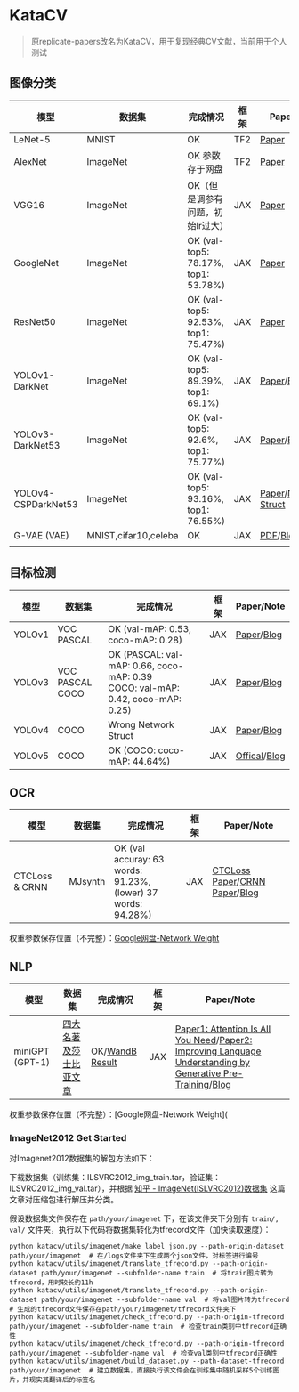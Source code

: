 # KataCV

> 原replicate-papers改名为KataCV，用于复现经典CV文献，当前用于个人测试

## 图像分类

| 模型      | 数据集   | 完成情况                           | 框架 |      Paper/Note|
| --------- | -------- | ---------------------------------- | ---- |  ----|
| LeNet-5   | MNIST    | OK                                 | TF2  | [Paper](http://vision.stanford.edu/cs598_spring07/papers/Lecun98.pdf)     |
| AlexNet   | ImageNet | OK 参数存于网盘                    | TF2  | [Paper](https://proceedings.neurips.cc/paper_files/paper/2012/file/c399862d3b9d6b76c8436e924a68c45b-Paper.pdf)       |
| VGG16     | ImageNet | OK（但是调参有问题，初始lr过大） | JAX  | [Paper](https://arxiv.org/pdf/1409.1556.pdf)  |
| GoogleNet | ImageNet | OK  (val-top5: 78.17%, top1: 53.78%)                     | JAX  | [Paper](https://arxiv.org/pdf/1409.4842.pdf)  |
| ResNet50    | ImageNet | OK (val-top5: 92.53%, top1: 75.47%)     |  JAX | [Paper](https://arxiv.org/pdf/1512.03385.pdf)  |
| YOLOv1-DarkNet    |  ImageNet | OK (val-top5: 89.39%, top1: 69.1%)     | JAX  | [Paper](https://arxiv.org/pdf/1506.02640.pdf)/[Blog](https://wty-yy.github.io/posts/1018/) |
| YOLOv3-DarkNet53  | ImageNet  | OK (val-top5: 92.6%, top1: 75.77%)     |  JAX   | [Paper](https://arxiv.org/pdf/1804.02767.pdf)/[Blog](https://wty-yy.github.io/posts/50137/) |
| YOLOv4-CSPDarkNet53  | ImageNet  | OK (val-top5: 93.16%, top1: 76.55%)     |  JAX   | [Paper](https://arxiv.org/pdf/2004.10934.pdf)/[Network Struct](https://netron.app/?url=https%3A%2F%2Fraw.githubusercontent.com%2FAlexeyAB%2Fdarknet%2Fmaster%2Fcfg%2Fyolov4-csp.cfg)    |
| G-VAE (VAE)    | MNIST,cifar10,celeba  | OK   | JAX   | [PDF](https://github.com/wty-yy/wty-yy.github.io/blob/master/file/ML%E7%AE%97%E6%B3%95%E6%8E%A2%E7%B4%A2G-VAE.pdf)/[Blog](https://wty-yy.github.io/posts/8693/)/[Result](/katacv/G_VAE/) |
|     |      |      |     |     |

## 目标检测

| 模型      | 数据集   | 完成情况                           | 框架 |      Paper/Note|
| --------- | -------- | ---------------------------------- | ---- |  ----|
| YOLOv1   | VOC PASCAL    | OK (val-mAP: 0.53, coco-mAP: 0.28)    | JAX  | [Paper](https://arxiv.org/pdf/1506.02640.pdf)/[Blog](https://wty-yy.github.io/posts/1018/) |
| YOLOv3   | VOC PASCAL <br/> COCO    | OK (PASCAL: val-mAP: 0.66, coco-mAP: 0.39 <br/> COCO: val-mAP: 0.42, coco-mAP: 0.25)    | JAX  | [Paper](https://arxiv.org/pdf/1804.02767.pdf)/[Blog](https://wty-yy.github.io/posts/50137/) |
| YOLOv4 | COCO | Wrong Network Struct                                         | JAX | [Paper](https://arxiv.org/abs/2004.10934)/[Blog](https://wty-yy.xyz/posts/40875/) |
| YOLOv5 | COCO | OK (COCO: coco-mAP: 44.64%) | JAX | [Offical](https://github.com/ultralytics/yolov5)/[Blog](https://wty-yy.xyz/posts/10056/) |

## OCR

| 模型      | 数据集   | 完成情况                           | 框架 |      Paper/Note|
| --------- | -------- | ---------------------------------- | ---- |  ----|
| CTCLoss & CRNN   |  MJsynth   | OK (val accuray: 63 words: 91.23%,<br/>(lower) 37 words: 94.28%)    | JAX  | [CTCLoss Paper](https://www.cs.toronto.edu/~graves/icml_2006.pdf)/[CRNN Paper](https://arxiv.org/pdf/1507.05717.pdf)/[Blog](https://wty-yy.github.io/posts/62694/) |

权重参数保存位置（不完整）：[Google网盘-Network Weight](https://drive.google.com/drive/folders/1QfcO48rSF8vZmNhZVBlCgMoQRXN_bUoJ?usp=sharing)

## NLP

| 模型            | 数据集                                                       | 完成情况                                                     | 框架 | Paper/Note                                                   |
| --------------- | ------------------------------------------------------------ | ------------------------------------------------------------ | ---- | ------------------------------------------------------------ |
| miniGPT (GPT-1) | [四大名著及莎士比亚文章](https://github.com/wty-yy/KataCV/tree/master/katanlp/demo_data) | OK/[WandB Result](https://wandb.ai/wty-yy/mini-NLP/reports/Mini-GPT-by-JAX--Vmlldzo3MTk0MTQ2?accessToken=ebnmvfznnllfyv115f0wrse0j8gbbq37g63qyv0e7covcjmhhah34egqhzxd5k0i) | JAX  | [Paper1: Attention Is All You Need](https://arxiv.org/abs/1706.03762)/[Paper2: Improving Language Understanding by Generative Pre-Training](https://s3-us-west-2.amazonaws.com/openai-assets/research-covers/language-unsupervised/language_understanding_paper.pdf)/[Blog](https://wty-yy.github.io/posts/9164/) |

权重参数保存位置（不完整）：[Google网盘-Network Weight](

### ImageNet2012 Get Started

对Imagenet2012数据集的解包方法如下：

下载数据集（训练集：ILSVRC2012_img_train.tar，验证集：ILSVRC2012_img_val.tar），并根据 [知乎 - ImageNet(ISLVRC2012)数据集](https://zhuanlan.zhihu.com/p/370799616) 这篇文章对压缩包进行解压并分类。

假设数据集文件保存在 `path/your/imagenet` 下，在该文件夹下分别有 `train/, val/` 文件夹，执行以下代码将数据集转化为tfrecord文件（加快读取速度）：

```shell
python katacv/utils/imagenet/make_label_json.py --path-origin-dataset path/your/imagenet  # 在/logs文件夹下生成两个json文件，对标签进行编号
python katacv/utils/imagenet/translate_tfrecord.py --path-origin-dataset path/your/imagenet --subfolder-name train  # 将train图片转为tfrecord，用时较长约11h
python katacv/utils/imagenet/translate_tfrecord.py --path-origin-dataset path/your/imagenet --subfolder-name val  # 将val图片转为tfrecord
# 生成的tfrecord文件保存在path/your/imagenet/tfrecord文件夹下
python katacv/utils/imagenet/check_tfrecord.py --path-origin-tfrecord path/your/imagenet --subfolder-name train  # 检查train类别中tfrecord正确性
python katacv/utils/imagenet/check_tfrecord.py --path-origin-tfrecord path/your/imagenet --subfolder-name val  # 检查val类别中tfrecord正确性
python katacv/utils/imagenet/build_dataset.py --path-dataset-tfrecord path/your/imagenet  # 建立数据集，直接执行该文件会在训练集中随机采样5个训练图片，并现实其翻译后的标签名
```
